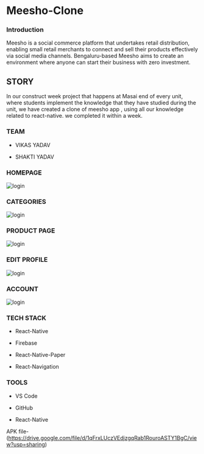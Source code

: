 # Meesho-Clone

### Introduction

Meesho is a social commerce platform that undertakes retail distribution, enabling small retail merchants to connect and sell their products effectively via social media channels. Bengaluru-based Meesho aims to create an environment where anyone can start their business with zero investment.

## STORY

In our construct week project that happens at Masai end of every unit, where students implement the knowledge that they have studied during the unit, we have created a clone of meesho app , using all our knowledge related to react-native. we completed it within a week.

### TEAM

* VIKAS YADAV
    
* SHAKTI YADAV
    

### HOMEPAGE
<img src="https://cdn.hashnode.com/res/hashnode/image/upload/v1674146520909/3d5cfcd9-f4d7-41ac-baad-ac8828f41f2b.jpeg" alt="login"/>


### CATEGORIES
<img src="https://cdn.hashnode.com/res/hashnode/image/upload/v1674146708328/e46928b1-e73f-495a-8bfc-e24cb19be08f.jpeg" alt="login"/>


### PRODUCT PAGE
<img src="https://cdn.hashnode.com/res/hashnode/image/upload/v1674147169613/72e47b6e-5e98-401f-86eb-bf9c69c1447d.jpeg" alt="login"/>


### EDIT PROFILE
<img src="https://cdn.hashnode.com/res/hashnode/image/upload/v1674147332067/55dea8a6-15b5-4d66-a8b3-63f059478061.jpeg" alt="login"/>


### ACCOUNT
<img src="https://cdn.hashnode.com/res/hashnode/image/upload/v1674147616562/315a7cda-27c7-4db6-87d9-bcf54af9f147.jpeg" alt="login"/>


### TECH STACK

* React-Native
    
* Firebase
    
* React-Native-Paper
    
* React-Navigation
    

### TOOLS

* VS Code
    
* GitHub
    
* React-Native

APK file- (https://drive.google.com/file/d/1qFrxLUczVEdjzgqRab1RouroASTY1BgC/view?usp=sharing)
